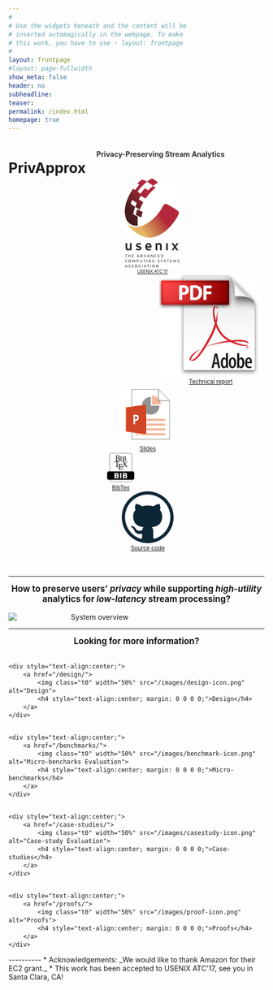 ```yaml
---
#
# Use the widgets beneath and the content will be
# inserted automagically in the webpage. To make
# this work, you have to use › layout: frontpage
#
layout: frontpage
#layout: page-fullwidth
show_meta: false
header: no
subheadline:
teaser:
permalink: /index.html
homepage: true
---
```

<div class="row">
<div class="large-6 large-push-3 columns" markdown="0">
    <h1 id="privapprox" style="text-align:center; margin-bottom: 2pt;">PrivApprox</h1>
    <h4 style="text-align:center; color: #333;">Privacy-Preserving Stream Analytics</h4>
<br>

</div>
</div>

<!-- <div class="row" style="margin: 0 0 0 0; text-align:center;"> -->
<!-- <div class="row" style="text-align:center;"> -->


<div class="large-1 medium-push-3 columns" markdown="0" style="text-align:center;position:relative;left:29%;right:auto;">
        <a href="/docs/atc17-final130.pdf">
            <img class="t0" width="40%" src="/images/usenix-icon.jpg" alt="USENIX ATC">
            <div style="text-align:center; margin: 0 0 0 0; font-size: 0.6em;">USENIX ATC'17</div>
        </a>
</div>  

<div class="large-1 medium-push-3 columns" markdown="0" style="text-align:center;position:relative;left:29%;right:auto;">
        <a href="https://arxiv.org/abs/1701.05403">
            <img class="t0" width="40%" src="/images/report-icon.png" alt="Technical report">
            <div style="text-align:center; margin: 0 0 0 0; font-size: 0.8em;">Technical report</div>
        </a>
</div>  

<div class="large-1 medium-push-3 columns" style="text-align:center;position:relative;left:29%;right:auto;">
        <a href="/docs/privapprox-slides.pdf">
            <img class="t0" width="45%" src="/images/pptx-icon.png" alt="Slides">
            <div style="text-align:center; margin: 0 0 0 0; font-size: 0.8em;">Slides</div>
        </a>
</div>
  
<div class="large-1 medium-push-3 columns" markdown="0" style="text-align:center;position:relative;left:29%;right:auto;">
        <a href="/docs/bib.md">
            <img class="t0" width="40%" src="/images/bibtex-icon.png" alt="Bibtex">
            <div style="text-align:center; margin: 0 0 0 0; font-size: 0.8em;">BibTex</div>
        </a>   
</div>

<div class="large-1 medium-push-3 columns" markdown="0" style="text-align:center;position:relative;left:29%;right:auto;">
        <a href="https://bitbucket.org/lequocdo/privapprox">
            <img class="t0" width="40%" src="/images/github-icon.png" alt="Source code">
            <div style="text-align:center; margin: 0 0 0 0; font-size: 0.8em;">Source code</div>
        </a>

</div>


<!-- </div> -->


<div>
<br> <br />
</div>

----------
<!-- <div class="medium-12 medium-pull-12 columns" markdown="1"> -->
<h2 style="text-align:center; margin-top: 0; margin-bottom: 1em; font-size: 1.2em;"> How to preserve users' <i>privacy</i> while supporting <i>high-utility</i> analytics for <i>low-latency</i> stream processing? </h2>


<div style="text-align:center;" class="medium-12 medium-pull-12 columns" markdown="1">
<img class="t20" width="68%" src="{{ site.urlimg }}motivation.jpg" alt="System overview">
</div>

----------
<h2 style="text-align:center; margin-top: 0; margin-bottom: 1em; font-size: 1.2em;">Looking for more information?</h2>
<!-- <div class="medium-12 medium-pull-12 columns" markdown="1">
#### Looking for more information?
</div> -->

<div class="row">
<div class="large-3 columns" markdown="0">

    <div style="text-align:center;">
        <a href="/design/">
            <img class="t0" width="50%" src="/images/design-icon.png" alt="Design">
            <h4 style="text-align:center; margin: 0 0 0 0;">Design</h4>
        </a>
    </div>

</div>

<div class="large-3 columns" markdown="0">

    <div style="text-align:center;">
        <a href="/benchmarks/">
            <img class="t0" width="50%" src="/images/benchmark-icon.png" alt="Micro-bencharks Evaluation">
            <h4 style="text-align:center; margin: 0 0 0 0;">Micro-benchmarks</h4>
        </a>
    </div>

</div><!-- /.large-4.columns -->
<div class="large-3 columns" markdown="0">

    <div style="text-align:center;">
        <a href="/case-studies/">
            <img class="t0" width="50%" src="/images/casestudy-icon.png" alt="Case-study Evaluation">
            <h4 style="text-align:center; margin: 0 0 0 0;">Case-studies</h4>
        </a>
    </div>

</div>
<div class="large-3 columns" markdown="0">

    <div style="text-align:center;">
        <a href="/proofs/">
            <img class="t0" width="50%" src="/images/proof-icon.png" alt="Proofs">
            <h4 style="text-align:center; margin: 0 0 0 0;">Proofs</h4>
        </a>
    </div>

</div>
</div>
----------
* Acknowledgements: _We would like to thank Amazon for their EC2 grant._
* This work has been accepted to USENIX ATC'17, see you in Santa Clara, CA!
